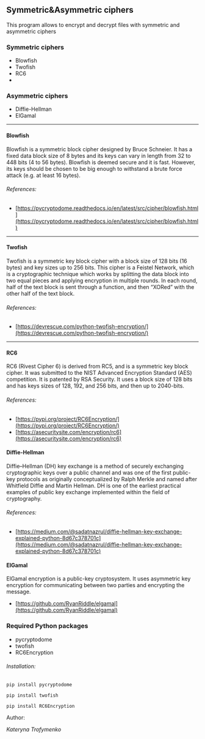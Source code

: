 ## Symmetric&Asymmetric ciphers

This program allows to encrypt and decrypt files with symmetric and asymmetric ciphers

### Symmetric ciphers

- Blowfish
- Twofish
- RC6
- 
### Asymmetric ciphers

- Diffie-Hellman
- ElGamal

---

#### Blowfish

Blowfish is a symmetric block cipher designed by Bruce Schneier.
It has a fixed data block size of 8 bytes and its keys can vary in length from 32 to 448 bits (4 to 56 bytes).
Blowfish is deemed secure and it is fast. However, its keys should be chosen to be big enough to withstand a brute force attack (e.g. at least 16 bytes).

###### References: 

- [https://pycryptodome.readthedocs.io/en/latest/src/cipher/blowfish.html](https://pycryptodome.readthedocs.io/en/latest/src/cipher/blowfish.html)
---

#### Twofish

Twofish is a symmetric key block cipher with a block size of 128 bits (16 bytes) and key sizes up to 256 bits. 
This cipher is a Feistel Network, which is a cryptographic technique which works by splitting the data block into two equal pieces and applying encryption in multiple rounds. 
In each round, half of the text block is sent through a function, and then “XORed” with the other half of the text block.

###### References: 

- [https://devrescue.com/python-twofish-encryption/](https://devrescue.com/python-twofish-encryption/)

---

#### RC6

RC6 (Rivest Cipher 6) is derived from RC5, and is a symmetric key block cipher. 
It was submitted to the NIST Advanced Encryption Standard (AES) competition. 
It is patented by RSA Security. 
It uses a block size of 128 bits and has keys sizes of 128, 192, and 256 bits, and then up to 2040-bits.

###### References: 

- [https://pypi.org/project/RC6Encryption/](https://pypi.org/project/RC6Encryption/)
- [https://asecuritysite.com/encryption/rc6](https://asecuritysite.com/encryption/rc6)

#### Diffie-Hellman

Diffie–Hellman (DH) key exchange is a method of securely exchanging cryptographic keys over a public channel and was one of the first public-key protocols as originally conceptualized by Ralph Merkle and named after Whitfield Diffie and Martin Hellman. 
DH is one of the earliest practical examples of public key exchange implemented within the field of cryptography. 

###### References: 

- [https://medium.com/@sadatnazrul/diffie-hellman-key-exchange-explained-python-8d67c378701c](https://medium.com/@sadatnazrul/diffie-hellman-key-exchange-explained-python-8d67c378701c)

#### ElGamal
ElGamal encryption is a public-key cryptosystem. 
It uses asymmetric key encryption for communicating between two parties and encrypting the message. 

- [https://github.com/RyanRiddle/elgamal](https://github.com/RyanRiddle/elgamal)


### Required Python packages 

- pycryptodome
- twofish
- RC6Encryption

###### Installation:

```
pip install pycryptodome
```

```
pip install twofish
```

```
pip install RC6Encryption
```

Author:

_Kateryna Trofymenko_